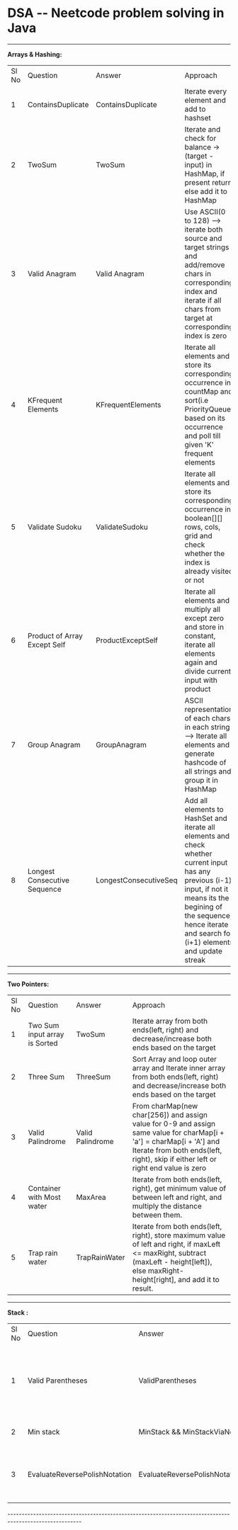 <div>
<style>
	a {
      text-decoration: none;
   }
</style>
</div>

# DSA --  <a href="https://neetcode.io/roadmap">Neetcode</a> problem solving in Java

--------------------------------------------------------------------------------------------------------

**Arrays & Hashing:**

<table style="width:100%">
  <tr>
	<td>Sl No</td>
    <td>Question</td>
    <td>Answer</td>
    <td>Approach</td>
  </tr>
  <tr>
	<td>1</td>
    <td><a href="https://leetcode.com/problems/contains-duplicate/">ContainsDuplicate</a></td>
    <td><a href="https://github.com/sureshbabk19698/DataStructuresAndAlgo/blob/main/src/main/java/org/sk/arraysAndHashing/ContainsDuplicate.java">ContainsDuplicate</a></td>
    <td>Iterate every element and add to hashset</td>
  </tr>
  <tr>
	<td>2</td>
    <td><a href="https://leetcode.com/problems/two-sum/">TwoSum</a></td>
    <td><a href="https://github.com/sureshbabk19698/DataStructuresAndAlgo/blob/main/src/main/java/org/sk/arraysAndHashing/TwoSum.java">TwoSum</a></td>
    <td>Iterate and check for balance -> (target - input) in HashMap, if present return else add it to HashMap </td>
  </tr>
  <tr>
	<td>3</td>
    <td><a href="https://leetcode.com/problems/valid-anagram/">Valid Anagram</a></td>
    <td><a href="https://github.com/sureshbabk19698/DataStructuresAndAlgo/blob/main/src/main/java/org/sk/arraysAndHashing/IsAnagram.java">Valid Anagram</a></td>
    <td>Use ASCII(0 to 128) --> iterate both source and target strings and add/remove chars in corresponding index and iterate if all chars from target at corresponding index is zero</td>
  </tr>
  <tr>
	<td>4</td>
    <td><a href="https://leetcode.com/problems/top-k-frequent-elements/">KFrequent Elements</a></td>
    <td><a href="https://github.com/sureshbabk19698/DataStructuresAndAlgo/blob/main/src/main/java/org/sk/arraysAndHashing/KFrequentElements.java">KFrequentElements</a></td>
    <td>Iterate all elements and store its corresponding occurrence in countMap and sort(i.e PriorityQueue) based on its occurrence and poll till given 'K' frequent elements</td>
  </tr>
  <tr>
	<td>5</td>
    <td><a href="https://leetcode.com/problems/valid-sudoku/">Validate Sudoku</a></td>
    <td><a href="https://github.com/sureshbabk19698/DataStructuresAndAlgo/blob/main/src/main/java/org/sk/arraysAndHashing/ValidateSudoku.java">ValidateSudoku</a></td>
    <td>Iterate all elements and store its corresponding occurrence in boolean[][] rows, cols, grid and check whether the index is already visited or not</td>
  </tr>
  <tr>
	<td>6</td>
    <td><a href="https://leetcode.com/problems/product-of-array-except-self/">Product of Array Except Self</a></td>
    <td><a href="https://github.com/sureshbabk19698/DataStructuresAndAlgo/blob/main/src/main/java/org/sk/arraysAndHashing/ProductExceptSelf.java">ProductExceptSelf</a></td>
    <td>Iterate all elements and multiply all except zero and store in constant, iterate all elements again and divide current input with product</td>
  </tr>
  <tr>
	<td>7</td>
    <td><a href="https://leetcode.com/problems/group-anagrams/">Group Anagram</a></td>
    <td><a href="https://github.com/sureshbabk19698/DataStructuresAndAlgo/blob/main/src/main/java/org/sk/arraysAndHashing/GroupAnagram.java">GroupAnagram</a></td>
    <td>ASCII representation of each chars in each string --> Iterate all elements and generate hashcode of all strings and group it in HashMap</td>
  </tr>
  <tr>
	<td>8</td>
    <td><a href="https://leetcode.com/problems/longest-consecutive-sequence/">Longest Consecutive Sequence</a></td>
    <td><a href="https://github.com/sureshbabk19698/DataStructuresAndAlgo/blob/main/src/main/java/org/sk/arraysAndHashing/LongestConsecutiveSeq.java">LongestConsecutiveSeq</a></td>
    <td>Add all elements to HashSet and iterate all elements and check whether current input has any previous (i-1) input, if not it means its the begining of the sequence, hence iterate and search for (i+1) elements and update streak</td>
  </tr>
</table>
                   
--------------------------------------------------------------------------------------------------------
**Two Pointers:**

<table style="width:100%">
  <tr>
	<td>Sl No</td>
    <td>Question</td>
    <td>Answer</td>
    <td>Approach</td>
  </tr>
  <tr>
	<td>1</td>
    <td><a href="https://leetcode.com/problems/two-sum-ii-input-array-is-sorted/">Two Sum input array is Sorted</a></td>
    <td><a href="https://github.com/sureshbabk19698/DataStructuresAndAlgo/blob/main/src/main/java/org/sk/twopointers/TwoSum.java">TwoSum</a></td>
    <td>Iterate array from both ends(left, right) and decrease/increase both ends based on the target</td>
  </tr>
  <tr>
	<td>2</td>
    <td><a href="https://leetcode.com/problems/3sum/">Three Sum</a></td>
    <td><a href="https://github.com/sureshbabk19698/DataStructuresAndAlgo/blob/main/src/main/java/org/sk/twopointers/ThreeSum.java">ThreeSum</a></td>
    <td>Sort Array and loop outer array and Iterate inner array from both ends(left, right) and decrease/increase both ends based on the target</td>
  </tr>
  <tr>
	<td>3</td>
    <td><a href="https://leetcode.com/problems/valid-palindrome/">Valid Palindrome</a></td>
    <td><a href="https://github.com/sureshbabk19698/DataStructuresAndAlgo/blob/main/src/main/java/org/sk/twopointers/ValidPalindrome.java">Valid Palindrome</a></td>
    <td>From charMap(new char[256]) and assign value for 0-9 and assign same value for charMap[i + 'a'] = charMap[i + 'A'] and 
    Iterate from both ends(left, right), skip if either left or right end value is zero</td>
  </tr>
  <tr>
	<td>4</td>
    <td><a href="https://leetcode.com/problems/container-with-most-water/">Container with Most water</a></td>
    <td><a href="https://github.com/sureshbabk19698/DataStructuresAndAlgo/blob/main/src/main/java/org/sk/twopointers/MaxArea.java">MaxArea</a></td>
    <td>Iterate from both ends(left, right), get minimum value of between left and right, and multiply the distance between them.</td>
  </tr>
  <tr>
	<td>5</td>
    <td><a href="https://leetcode.com/problems/trapping-rain-water/description/">Trap rain water</a></td>
    <td><a href="https://github.com/sureshbabk19698/DataStructuresAndAlgo/blob/main/src/main/java/org/sk/twopointers/TrapRainWater.java">TrapRainWater</a></td>
    <td>Iterate from both ends(left, right), store maximum value of left and right, if maxLeft <= maxRight, subtract (maxLeft -  height[left]), else  maxRight-height[right], and add it to result.</td>
  </tr>
</table>

--------------------------------------------------------------------------------------------------------
**Stack :**

<table style="width:100%">
  <tr>
	<td>Sl No</td>
    <td>Question</td>
    <td>Answer</td>
    <td>Approach</td>
  </tr>
  <tr>
	<td>1</td>
    <td><a href="https://leetcode.com/problems/valid-parentheses/">Valid Parentheses</a></td>
    <td><a href="https://github.com/sureshbabk19698/DataStructuresAndAlgo/blob/main/src/main/java/org/sk/stack/ValidParentheses.java">ValidParentheses</a></td>
    <td>Iterate every element and add it to LinkedList.push(stack) if its open parentheses else poll last added open parentheses and validate</td>
  </tr>
  <tr>
	<td>2</td>
    <td><a href="https://leetcode.com/problems/min-stack/">Min stack</a></td>
    <td><a href="https://github.com/sureshbabk19698/DataStructuresAndAlgo/blob/main/src/main/java/org/sk/stack/MinStack.java">MinStack</a> && <a href="https://github.com/sureshbabk19698/DataStructuresAndAlgo/blob/main/src/main/java/org/sk/stack/MinStackViaNode.java">MinStackViaNode</a></td>
    <td>Store min value at each node level and return</td>
  </tr>
  <tr>
	<td>3</td>
    <td><a href="https://leetcode.com/problems/evaluate-reverse-polish-notation/">EvaluateReversePolishNotation</a></td>
    <td><a href="https://github.com/sureshbabk19698/DataStructuresAndAlgo/blob/main/src/main/java/org/sk/stack/EvaluateReversePolishNotation.java">EvaluateReversePolishNotation</a></td>
    <td>Iterate and add operands to list and once encountered operators poll last two operands and do the operation.</td>
  </tr>
 </table> 
--------------------------------------------------------------------------------------------------------